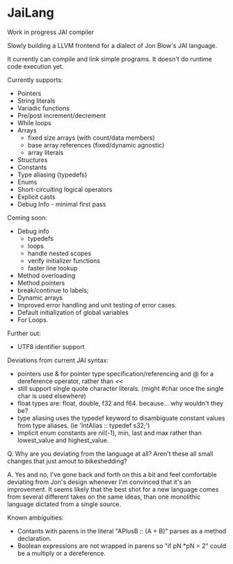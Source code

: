 # JaiLang
Work in progress JAI compiler

Slowly building a LLVM frontend for a dialect of Jon Blow's JAI language.

It currently can compile and link simple programs. It doesn't do runtime code execution yet.

Currently supports:
  * Pointers
  * String literals
  * Variadic functions
  * Pre/post increment/decrement
  * While loops
  * Arrays
    - fixed size arrays (with count/data members)
    - base array references (fixed/dynamic agnostic)
    - array literals
  * Structures
  * Constants
  * Type aliasing (typedefs)
  * Enums
  * Short-circuiting logical operators
  * Explicit casts
  * Debug Info - minimal first pass

Coming soon:
  * Debug info
    - typedefs
    - loops
    - handle nested scopes
    - verify initializer functions 
    - faster line lookup
  * Method overloading
  * Method pointers
  * break/continue to labels;
  * Dynamic arrays
  * Improved error handling and unit testing of error cases.
  * Default initialization of global variables
  * For Loops.

Further out:
  * UTF8 identifier support

Deviations from current JAI syntax:
  * pointers use & for pointer type specification/referencing and @ for a dereference operator, rather than <<
  * still support single quote character literals. (might #char once the single char is used elsewhere)
  * float types are: float, double, f32 and f64. because... why wouldn't they be?
  * type aliasing uses the typedef keyword to disambiguate constant values from type aliases. (ie 'IntAlias :: typedef s32;')
  * Implicit enum constants are nil(-1), min, last and max rather than lowest_value and highest_value.

Q. Why are you deviating from the language at all? Aren't these all small changes that just amout to bikeshedding?

A. Yes and no, I've gone back and forth on this a bit and feel comfortable deviating from Jon's design whenever I'm convinced that it's an improvement. It seems likely that the best shot for a new language comes from several different takes on the same ideas, than one monolithic language dictated from a single source.

Known ambiguities:
   * Contants with parens in the literal "APlusB :: (A + B)" parses as a method declaration.
   * Boolean expressions are not wrapped in parens so "if pN *pN = 2" could be a multiply or a dereference.